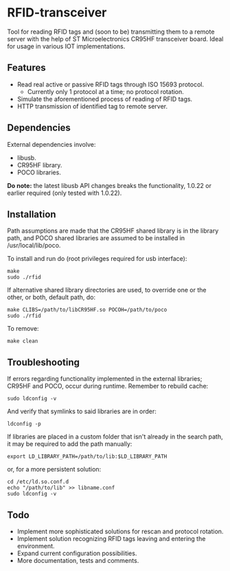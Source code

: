# RFID-transceiver
Tool for reading RFID tags and (soon to be) transmitting them to a remote server with the help of ST Microelectronics CR95HF transceiver board. Ideal for usage in various IOT implementations.

## Features
- Read real active or passive RFID tags through ISO 15693 protocol.
  - Currently only 1 protocol at a time; no protocol rotation.
- Simulate the aforementioned process of reading of RFID tags.
- HTTP transmission of identified tag to remote server.

## Dependencies
External dependencies involve:
- libusb.
- CR95HF library.
- POCO libraries.

**Do note:** the latest libusb API changes breaks the functionality, 1.0.22 or earlier required (only tested with 1.0.22).

## Installation
Path assumptions are made that the CR95HF shared library is in the library path, and POCO shared libraries are assumed to be installed in /usr/local/lib/poco.

To install and run do (root privileges required for usb interface):

    make
    sudo ./rfid

If alternative shared library directories are used, to override one or the other, or both, default path, do:

    make CLIBS=/path/to/libCR95HF.so POCOH=/path/to/poco
    sudo ./rfid

To remove:

    make clean
    
## Troubleshooting
If errors regarding functionality implemented in the external libraries; CR95HF and POCO, occur during runtime. Remember to rebuild cache:

    sudo ldconfig -v

And verify that symlinks to said libraries are in order:

    ldconfig -p

If libraries are placed in a custom folder that isn't already in the search path, it may be required to add the path manually:

    export LD_LIBRARY_PATH=/path/to/lib:$LD_LIBRARY_PATH

or, for a more persistent solution:

    cd /etc/ld.so.conf.d
    echo "/path/to/lib" >> libname.conf
    sudo ldconfig -v

## Todo
- Implement more sophisticated solutions for rescan and protocol rotation.
- Implement solution recognizing RFID tags leaving and entering the environment.
- Expand current configuration possibilities.
- More documentation, tests and comments.
